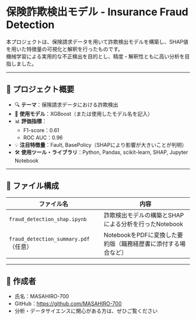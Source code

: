 # 保険詐欺検出モデル - Insurance Fraud Detection

本プロジェクトは、保険請求データを用いて詐欺検出モデルを構築し、SHAP値を用いた特徴量の可視化と解釈を行ったものです。  
機械学習による実用的な不正検出を目的とし、精度・解釈性ともに高い分析を目指しました。

---

## 📌 プロジェクト概要

- 🔍 **テーマ**：保険請求データにおける詐欺検出
- 🧠 **使用モデル**：XGBoost（または使用したモデル名を記入）
- 📊 **評価指標**：  
  - F1-score：0.61  
  - ROC AUC：0.96
- 💡 **注目特徴量**：Fault, BasePolicy（SHAPにより影響が大きいことが判明）
- 🛠️ **使用ツール・ライブラリ**：Python, Pandas, scikit-learn, SHAP, Jupyter Notebook

---

## 📁 ファイル構成

| ファイル名 | 内容 |
|------------|------|
| `fraud_detection_shap.ipynb` | 詐欺検出モデルの構築とSHAPによる分析を行ったNotebook |
| `fraud_detection_summary.pdf`（任意） | NotebookをPDFに変換した要約版（職務経歴書に添付する場合など） |

---

## 👤 作成者

- 氏名：MASAHIRO-700
- GitHub：https://github.com/MASAHIRO-700
- 分析・データサイエンスに関心がある方は、ぜひご覧ください
